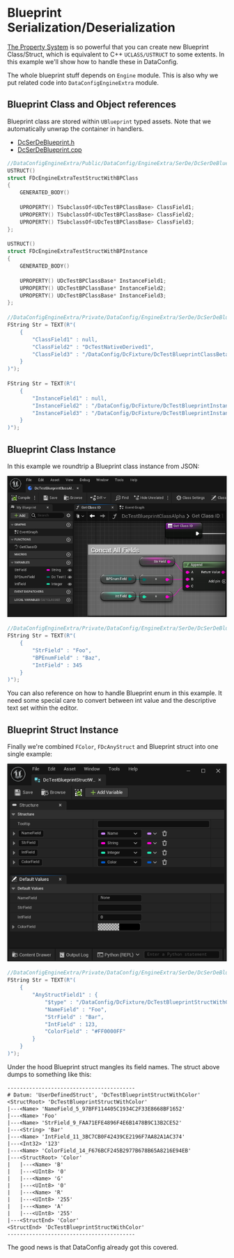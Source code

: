 # Blueprint Serialization/Deserialization

[The Property System][1] is so powerful that you can create new Blueprint Class/Struct, which is equivalent to C++ `UCLASS/USTRUCT` to some extents. In this example we'll show how to handle these in DataConfig. 

The whole blueprint stuff depends on `Engine` module. This is also why we put related code into `DataConfigEngineExtra` module.

## Blueprint Class and Object references

Blueprint class are stored within `UBlueprint` typed assets. Note that we automatically unwrap the container in handlers.

* [DcSerDeBlueprint.h]({{SrcRoot}}DataConfigEngineExtra/Public/DataConfig/EngineExtra/SerDe/DcSerDeBlueprint.h)
* [DcSerDeBlueprint.cpp]({{SrcRoot}}DataConfigEngineExtra/Private/DataConfig/EngineExtra/SerDe/DcSerDeBlueprint.cpp)


```c++
//DataConfigEngineExtra/Public/DataConfig/EngineExtra/SerDe/DcSerDeBlueprint.h
USTRUCT()
struct FDcEngineExtraTestStructWithBPClass
{
    GENERATED_BODY()

    UPROPERTY() TSubclassOf<UDcTestBPClassBase> ClassField1;
    UPROPERTY() TSubclassOf<UDcTestBPClassBase> ClassField2;
    UPROPERTY() TSubclassOf<UDcTestBPClassBase> ClassField3;
};

USTRUCT()
struct FDcEngineExtraTestStructWithBPInstance
{
    GENERATED_BODY()

    UPROPERTY() UDcTestBPClassBase* InstanceField1;
    UPROPERTY() UDcTestBPClassBase* InstanceField2;
    UPROPERTY() UDcTestBPClassBase* InstanceField3;
};

//DataConfigEngineExtra/Private/DataConfig/EngineExtra/SerDe/DcSerDeBlueprint.cpp
FString Str = TEXT(R"(
    {
        "ClassField1" : null,
        "ClassField2" : "DcTestNativeDerived1",
        "ClassField3" : "/DataConfig/DcFixture/DcTestBlueprintClassBeta"
    }
)");

FString Str = TEXT(R"(
    {
        "InstanceField1" : null,
        "InstanceField2" : "/DataConfig/DcFixture/DcTestBlueprintInstanceAlpha",
        "InstanceField3" : "/DataConfig/DcFixture/DcTestBlueprintInstanceBeta"
    }
)");
```

## Blueprint Class Instance

In this example we roundtrip a Blueprint class instance from JSON:

![Blueprint Class](Images/DataConfigEditorExtra-BlueprintClass.png)

```c++
//DataConfigEngineExtra/Private/DataConfig/EngineExtra/SerDe/DcSerDeBlueprint.cpp
FString Str = TEXT(R"(
    {
        "StrField" : "Foo",
        "BPEnumField" : "Baz",
        "IntField" : 345
    }
)");
```

You can also reference on how to handle Blueprint enum in this example. It need some special care to convert between int value and the descriptive text set within the editor.

## Blueprint Struct Instance

Finally we're combined `FColor`, `FDcAnyStruct` and Blueprint struct into one single example:

![DataConfigEditorExtra-BlueprintStruct](Images/DataConfigEditorExtra-BlueprintStruct.png)

```c++
//DataConfigEngineExtra/Private/DataConfig/EngineExtra/SerDe/DcSerDeBlueprint.cpp
FString Str = TEXT(R"(
    {
        "AnyStructField1" : {
            "$type" : "/DataConfig/DcFixture/DcTestBlueprintStructWithColor",
            "NameField" : "Foo",
            "StrField" : "Bar",
            "IntField" : 123,
            "ColorField" : "#FF0000FF"
        }
    }
)");
```

Under the hood Blueprint struct mangles its field names. The struct above dumps to something like this:

```
-----------------------------------------
# Datum: 'UserDefinedStruct', 'DcTestBlueprintStructWithColor'
<StructRoot> 'DcTestBlueprintStructWithColor'
|---<Name> 'NameField_5_97BFF114405C1934C2F33E8668BF1652'
|---<Name> 'Foo'
|---<Name> 'StrField_9_FAA71EFE4896F4E6B1478B9C13B2CE52'
|---<String> 'Bar'
|---<Name> 'IntField_11_3BC7CB0F42439CE2196F7AA82A1AC374'
|---<Int32> '123'
|---<Name> 'ColorField_14_F676BCF245B2977B678B65A8216E94EB'
|---<StructRoot> 'Color'
|   |---<Name> 'B'
|   |---<UInt8> '0'
|   |---<Name> 'G'
|   |---<UInt8> '0'
|   |---<Name> 'R'
|   |---<UInt8> '255'
|   |---<Name> 'A'
|   |---<UInt8> '255'
|---<StructEnd> 'Color'
<StructEnd> 'DcTestBlueprintStructWithColor'
-----------------------------------------
```

The good news is that DataConfig already got this covered. 

[1]:https://dev.epicgames.com/documentation/en-us/unreal-engine/reflection-system-in-unreal-engine "Unreal Engine Reflection System"

